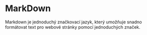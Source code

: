 # MarkDown
Markdown je jednoduchý značkovací jazyk, který umožňuje snadno formátovat text pro webové stránky pomocí jednoduchých značek.
